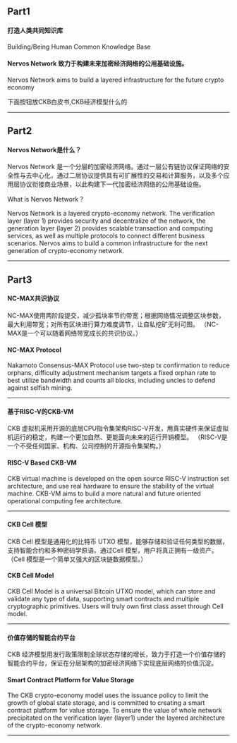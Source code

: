 ## Part1

#### 打造人类共同知识库

Building/Being Human Common Knowledge Base

#### Nervos Network 致力于构建未来加密经济网络的公用基础设施。

Nervos Network aims to build a layered infrastructure for the future crypto economy

下面按钮放CKB白皮书,CKB经济模型什么的
<HR>

## Part2

#### Nervos Network是什么？

Nervos Network 是一个分层的加密经济网络。通过一层公有链协议保证网络的安全性与去中心化，通过二层协议提供具有可扩展性的交易和计算服务，以及多个应用层协议衔接商业场景，以此构建下一代加密经济网络的公用基础设施。

What is Nervos Network？

Nervos Network is a layered crypto-economy network. The verification layer (layer 1) provides security and decentralize of the network, the generation layer (layer 2) provides scalable transaction and computing services, as well as multiple protocols to connect different business scenarios. Nervos aims to build a common infrastructure for the next generation of crypto-economy network.
<HR>


## Part3

#### NC-MAX共识协议

NC-MAX使用两阶段提交，减少孤块率节约带宽；根据网络情况调整区块参数，最大利用带宽；对所有区块进行算力难度调节，让自私挖矿无利可图。
（NC-MAX是一个可以随着网络带宽成长的共识协议。）

#### NC-MAX Protocol

Nakamoto Consensus-MAX Protocol use two-step tx confirmation to reduce orphans, difficulty adjustment mechanism targets a fixed orphan rate to best utilize bandwidth and counts all blocks, including uncles to defend against selfish mining.
<HR>

#### 基于RISC-V的CKB-VM

CKB 虚拟机采用开源的底层CPU指令集架构RISC-V开发，用真实硬件来保证虚拟机运行的稳定，构建一个更加自然、更能面向未来的运行开销模型。
（RISC-V是一个不受任何国家、机构、公司控制的开源指令集架构。）

#### RISC-V Based CKB-VM

CKB virtual machine is developed on the open source RISC-V instruction set architecture, and use real hardware to ensure the stability of the virtual machine. CKB-VM aims to build a more natural and future oriented operational computing fee architecture.
<HR>

#### CKB Cell 模型

CKB Cell 模型是通用化的比特币 UTXO 模型，能够存储和验证任何类型的数据，支持智能合约和多种密码学原语。通过Cell 模型，用户将真正拥有一级资产。
（Cell 模型是一个简单又强大的区块链数据模型。）

#### CKB Cell Model

CKB Cell Model is a universal Bitcoin UTXO model, which can store and validate any type of data, supporting smart contracts and multiple cryptographic primitives. Users will truly own first class asset through Cell model.
<HR>

#### 价值存储的智能合约平台

CKB 经济模型用发行政策限制全球状态存储的增长，致力于打造一个价值存储的智能合约平台，保证在分层架构的加密经济网络下实现底层网络的价值沉淀。

#### Smart Contract Platform for Value Storage

The CKB crypto-economy model uses the issuance policy to limit the growth of global state storage, and is committed to creating a smart contract platform for value storage. To ensure the value of whole network precipitated on the verification layer (layer1) under the layered architecture of the crypto-economy network.
<HR>
